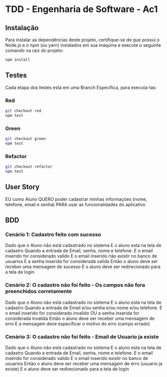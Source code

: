 # TDD - Engenharia de Software - Ac1

## Instalação

Para instalar as dependências deste projeto, certifique-se de que possui o Node.js e o npm (ou yarn) instalados em sua máquina e execute o seguinte comando na raiz do projeto:

```sh
npm install
```

## Testes

Cada etapa dos testes esta em uma Branch Especifica, para executa-las:

### Red

```sh
git checkout red
npm test
```

### Green
```sh
git checkout green
npm test
```

### Refactor
```sh
git checkout refactor
npm test
```

## User Story
EU como Aluno QUERO poder cadastrar minhas informações (nome, telefone, email e senha) PARA usar as funcionalidades do aplicativo

## BDD

### Cenário 1: Cadastro feito com sucesso

Dado que o Aluno não está cadastrado no sistema
E o aluno esta na tela de cadastro
Quando a entrada de Email, senha, nome e telefone.
E o email inserido for considerado valido
E o email inserido não existir no banco de usuarios
E a senha inserida for considerada valida
Então o aluno deve ser receber uma mensagem de sucesso
E o aluno deve ser redirecionado para a tela de login

### Cenário 2: O cadastro não foi feito - Os campos não fora preenchidos corretamente
Dado que o Aluno não está cadastrado no sistema
E o aluno esta na tela de cadastro
Quando a entrada de Email e/ou senha e/ou nome e/ou telefone.
E o email inserido for considerado invalido
OU a senha inserida for considerada invalida
Então o aluno deve ser receber uma mensagem de erro
E a mensagem deve especificar o motivo do erro (campo errado)

### Cenário 3: O cadastro não foi feito - Email de Usuario ja existe

Dado que o Aluno não está cadastrado no sistema
E o aluno esta na tela de cadastro
Quando a entrada de Email, senha, nome e telefone.
E o email inserido for considerado valido
E o email inserido existir no banco de usuarios
Então o aluno deve ser receber uma mensagem de erro (usuario ja existe)
E o aluno deve ser redirecionado para a tela de login
